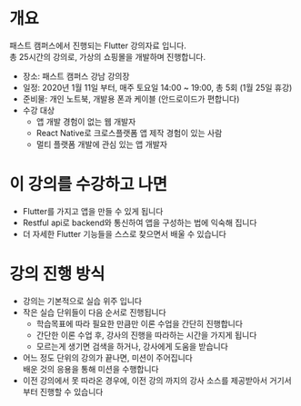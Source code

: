 # 개요
패스트 캠퍼스에서 진행되는 Flutter 강의자료 입니다.  
총 25시간의 강의로, 가상의 쇼핑몰을 개발하며 진행합니다.  

- 장소: 패스트 캠퍼스 강남 강의장
- 일정: 2020년 1월 11일 부터, 매주 토요일 14:00 ~ 19:00, 총 5회 (1월 25일 휴강)
- 준비물: 개인 노트북, 개발용 폰과 케이블 (안드로이드가 편합니다)
- 수강 대상
  - 앱 개발 경험이 없는 웹 개발자
  - React Native로 크로스플랫폼 앱 제작 경험이 있는 사람
  - 멀티 플랫폼 개발에 관심 있는 앱 개발자

# 이 강의를 수강하고 나면
- Flutter를 가지고 앱을 만들 수 있게 됩니다
- Restful api로 backend와 통신하여 앱을 구성하는 법에 익숙해 집니다
- 더 자세한 Flutter 기능들을 스스로 찾으면서 배울 수 있습니다

# 강의 진행 방식
- 강의는 기본적으로 실습 위주 입니다
- 작은 실습 단위들이 다음 순서로 진행됩니다
  - 학습목표에 따라 필요한 만큼만 이론 수업을 간단히 진행합니다
  - 간단한 이론 수업 후, 강사의 진행을 따라하는 시간을 가지게 됩니다
  - 모르는게 생기면 검색을 하거나, 강사에게 도움을 받습니다
- 어느 정도 단위의 강의가 끝나면, 미션이 주어집니다  
  배운 것의 응용을 통해 미션을 수행합니다
- 이전 강의에서 못 따라온 경우에, 이전 강의 까지의 강사 소스를 제공받아서 거기서 부터 진행할 수 있습니다